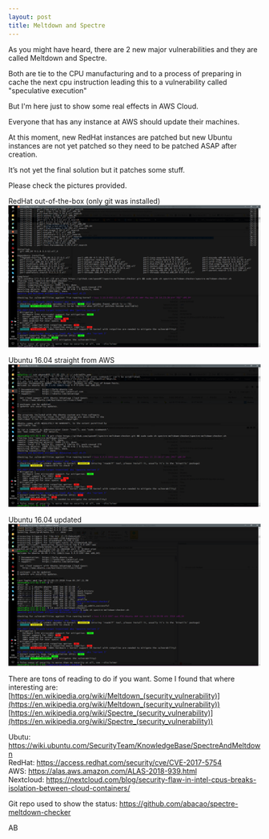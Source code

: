 ```yaml
---
layout: post
title: Meltdown and Spectre
---
```

As you might have heard, there are 2 new major vulnerabilities and they are called Meltdown and Spectre.

Both are tie to the CPU manufacturing and to a process of preparing in cache the next cpu instruction leading this to a vulnerability called "speculative execution"

But I'm here just to show some real effects in AWS Cloud.

Everyone that has any instance at AWS should update their machines.

At this moment, new RedHat instances are patched but new Ubuntu instances are not yet patched so they need to be patched ASAP after creation.

It’s not yet the final solution but it patches some stuff.


Please check the pictures provided.

RedHat out-of-the-box (only git was installed)
![](https://raw.githubusercontent.com/abacao/abacao.github.io/master/_post_pics/20180110-Redhat_aws.png)

Ubuntu 16.04 straight from AWS
![](https://raw.githubusercontent.com/abacao/abacao.github.io/master/_post_pics/20180110-Ubuntu_AWS.png)

Ubuntu 16.04 updated
![](https://raw.githubusercontent.com/abacao/abacao.github.io/master/_post_pics/20180110-Ubuntu_AWS_updated.png)

There are tons of reading to do if you want.
Some I found that where interesting are:
  [https://en.wikipedia.org/wiki/Meltdown_(security_vulnerability)](https://en.wikipedia.org/wiki/Meltdown_(security_vulnerability))
  [https://en.wikipedia.org/wiki/Spectre_(security_vulnerability)](https://en.wikipedia.org/wiki/Spectre_(security_vulnerability))

  Ubutu: https://wiki.ubuntu.com/SecurityTeam/KnowledgeBase/SpectreAndMeltdown <br>
  RedHat: https://access.redhat.com/security/cve/CVE-2017-5754 <br>
  AWS: https://alas.aws.amazon.com/ALAS-2018-939.html <br>
  Nextcloud: https://nextcloud.com/blog/security-flaw-in-intel-cpus-breaks-isolation-between-cloud-containers/ <br>

  Git repo used to show the status: https://github.com/abacao/spectre-meltdown-checker

AB
